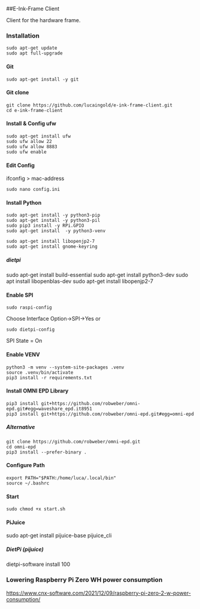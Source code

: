 ##E-Ink-Frame Client

Client for the hardware frame. 

### Installation
```
sudo apt-get update
sudo apt full-upgrade
```

#### Git
```
sudo apt-get install -y git
```

#### Git clone
```
git clone https://github.com/lucaingold/e-ink-frame-client.git
cd e-ink-frame-client
```

#### Install & Config ufw
```
sudo apt-get install ufw
sudo ufw allow 22
sudo ufw allow 8883
sudo ufw enable
```

#### Edit Config
ifconfig > mac-address
```
sudo nano config.ini
```

#### Install Python
```
sudo apt-get install -y python3-pip
sudo apt-get install -y python3-pil
sudo pip3 install -y RPi.GPIO
sudo apt-get install  -y python3-venv

sudo apt-get install libopenjp2-7
sudo apt-get install gnome-keyring

```

##### dietpi
sudo apt-get install build-essential
sudo apt-get install python3-dev
sudo apt install libopenblas-dev
sudo apt-get install libopenjp2-7

#### Enable SPI
```
sudo raspi-config
```
Choose Interface Option->SPI->Yes
or
```
sudo dietpi-config
```
SPI State = On

#### Enable VENV
```
python3 -m venv --system-site-packages .venv
source .venv/bin/activate
pip3 install -r requirements.txt
```

#### Install OMNI EPD Library 
```
pip3 install git+https://github.com/robweber/omni-epd.git#egg=waveshare_epd.it8951
pip3 install git+https://github.com/robweber/omni-epd.git#egg=omni-epd
```

##### Alternative

```
git clone https://github.com/robweber/omni-epd.git
cd omni-epd
pip3 install --prefer-binary .
```

#### Configure Path
```
export PATH="$PATH:/home/luca/.local/bin"
source ~/.bashrc
```

#### Start
```
sudo chmod +x start.sh 
```

#### PiJuice
sudo apt-get install pijuice-base
pijuice_cli

##### DietPi (pijuice)
dietpi-software install 100 


### Lowering Raspberry Pi Zero WH power consumption
https://www.cnx-software.com/2021/12/09/raspberry-pi-zero-2-w-power-consumption/

